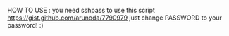 HOW TO USE : 
you need sshpass to use this script
https://gist.github.com/arunoda/7790979
just change PASSWORD to your password! :)
